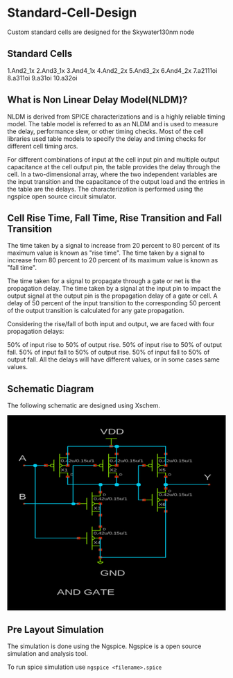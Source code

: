 # Standard-Cell-Design

Custom standard cells are designed for the Skywater130nm node

## Standard Cells
1.And2_1x
2.And3_1x
3.And4_1x
4.And2_2x
5.And3_2x
6.And4_2x
7.a2111oi
8.a311oi
9.a31oi
10.a32oi

## What is Non Linear Delay Model(NLDM)?
NLDM is derived from SPICE characterizations and is a highly reliable timing model. The table model is referred to as an NLDM and is used to measure the delay, performance slew, or other timing checks. Most of the cell libraries used table models to specify the delay and timing checks for different cell timing arcs.

For different combinations of input at the cell input pin and multiple output capacitance at the cell output pin, the table provides the delay through the cell. In a two-dimensional array, where the two independent variables are the input transition and the capacitance of the output load and the entries in the table are the delays. The characterization is performed using the ngspice open source circuit simulator.

## Cell Rise Time, Fall Time, Rise Transition and Fall Transition

The time taken by a signal to increase from 20 percent to 80 percent of its maximum value is known as "rise time". 
The time taken by a signal to increase from 80 percent to 20 percent of its maximum value is known as "fall time".

The time taken for a signal to propagate through a gate or net is the propagation delay. The time taken by a signal at the input pin to impact the output signal at the output pin is the propagation delay of a gate or cell. A delay of 50 percent of the input transition to the corresponding 50 percent of the output transition is calculated for any gate propagation.

Considering the rise/fall of both input and output, we are faced with four propagation delays:

50% of input rise to 50% of output rise.
50% of input rise to 50% of output fall.
50% of input fall to 50% of output rise.
50% of input fall to 50% of output fall.
All the delays will have different values, or in some cases same values.

## Schematic Diagram 
The following schematic are designed using Xschem.

![](Images/AND_schematic.PNG)


## Pre Layout Simulation

The simulation is done using the Ngspice. Ngspice is a open source simulation and analysis tool.

To run spice simulation use `ngspice <filename>.spice`

